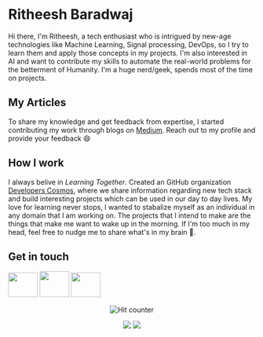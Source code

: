 # Ritheesh Baradwaj
Hi there, I'm Ritheesh, a tech enthusiast who is intrigued by new-age technologies like Machine Learning, Signal processing, DevOps, so I try to learn them and apply those concepts in my projects. I'm also interested in AI and want to contribute my skills to automate the real-world problems for the betterment of Humanity. I'm a huge nerd/geek, spends most of the time on projects.

## My Articles
To share my knowledge and get feedback from expertise, I started contributing my work through blogs on [Medium](https://medium.com/@RitheeshBaradwaj). Reach out to my profile and provide your feedback 😄

## How I work
 I always belive in <i>Learning Together</i>. Created an GitHub organization [Developers Cosmos](https://github.com/developers-cosmos), where we share information regarding new tech stack and build interesting projects which can be used in our day to day lives. My love for learning never stops, I wanted to stabalize myself as an individual in any domain that I am working on. The projects that I intend to make are the things that make me want to wake up in the morning. If I'm too much in my head, feel free to nudge me to share what's in my brain 🙌.

## Get in touch 
<a href="https://www.linkedin.com/in/ritheesh-baradwaj-yellenki-8a6988173"><img src="https://upload.wikimedia.org/wikipedia/commons/thumb/c/c9/Linkedin.svg/1200px-Linkedin.svg.png" width="60" height="50"></a>
<a href="https://medium.com/@RitheeshBaradwaj"><img src="https://cdn4.iconfinder.com/data/icons/social-media-2210/24/Medium-512.png" width="60" height="53"></a>
<a href="https://ritheeshbaradwaj.github.io"><img src="https://thumbs.dreamstime.com/b/programmer-icon-vector-isolated-white-background-logo-concep-programmer-icon-vector-isolated-white-background-logo-concept-125792315.jpg" width="60" height="50"></a>

<div align="center">
 
![Hit counter](https://hits.dwyl.com/RitheeshBaradwaj/RitheeshBaradwaj/RitheeshBaradwaj.svg)

<p align = "center">
  <img src = "https://github-readme-stats.vercel.app/api?username=RitheeshBaradwaj&show_icons=true&hide_border=true">
  <img src = "https://github-readme-stats.vercel.app/api/top-langs/?username=RitheeshBaradwaj&hide_langs_below=12&hide_border=true">
</p>
